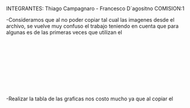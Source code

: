 INTEGRANTES: Thiago Campagnaro - Francesco D´agositno
COMISION:1

-Consideramos que al no poder copiar tal cual las imagenes desde el archivo, se vuelve muy confuso el trabajo teniendo en cuenta que para algunas es de las primeras veces que utilizan el <svg>.

-Realizar la tabla de las graficas nos costo mucho ya que al copiar el <svg> desde la consgina no aparecia nada a la hora de ejecutar la pagina.